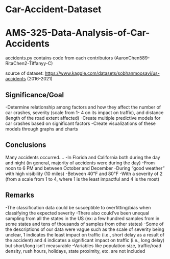# Car-Accident-Dataset


# AMS-325-Data-Analysis-of-Car-Accidents
accidents.py contains code from each contributors (AaronChen589-RitaChen2-Tiffanyy-C)

source of dataset: https://www.kaggle.com/datasets/sobhanmoosavi/us-accidents (2016-2021)


## Significance/Goal
-Determine relationship among factors and how they affect the number of car crashes, severity (scale from 1- 4 on its impact on traffic), and distance (length of the road extent affected)
-Create multiple predictive models for car crashes based on significant factors
-Create visualizations of these models through graphs and charts


## Conclusions
Many accidents occurred....
-In Florida and California both during the day and night (in general, majority of accidents were during the day)
-From noon to 6 PM and between October and December
-During “good weather” with high visibility (10 miles)
-Between  40℉  and 80℉
-With a severity of 2 (from a scale from 1 to 4, where 1 is the least impactful and 4 is the most)


## Remarks
-The classification data could be susceptible to overfitting/bias when classifying the expected severity
-There also could’ve been unequal sampling from all the states in the US (ex: a few hundred samples from in some states and tens of thousands of samples from other states)
-Some of the descriptions of our data were vague such as the scale of severity being  unclear, 1 indicates the least impact on traffic (i.e., short delay as a result of the accident) and 4 indicates a significant impact on traffic (i.e., long delay) but short/long isn’t measurable
-Variables like population size, traffic/road density, rush hours, holidays, state proximity, etc. are not included











